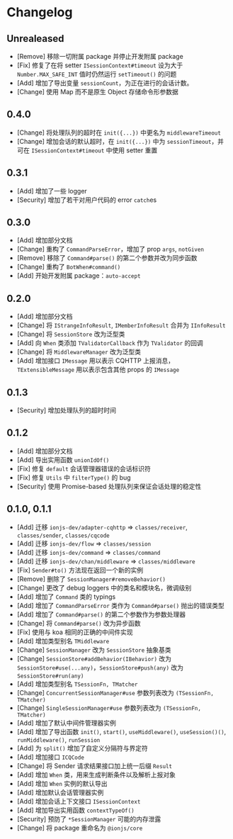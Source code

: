 # Changelog

## Unrealeased
- [Remove] 移除一切附属 package 并停止开发附属 package
- [Fix] 修复了在将 setter `ISessionContext#timeout` 设为大于 `Number.MAX_SAFE_INT` 值时仍然运行 `setTimeout()` 的问题
- [Add] 增加了导出变量 `sessionCount`，为正在进行的会话计数。
- [Change] 使用 Map 而不是原生 Object 存储命令形参数据

## 0.4.0
- [Change] 将处理队列的超时在 `init({...})` 中更名为 `middlewareTimeout`
- [Change] 增加会话的默认超时，在 `init({...})` 中为 `sessionTimeout`，并可在 `ISessionContext#timeout` 中使用 setter 重置

## 0.3.1
- [Add] 增加了一些 logger
- [Security] 增加了若干对用户代码的 error `catch`es

## 0.3.0
- [Add] 增加部分文档
- [Change] 重构了 `CommandParseError`，增加了 prop `args`, `notGiven`
- [Remove] 移除了 `Command#parse()` 的第二个参数并改为同步函数
- [Change] 重构了 `BotWhen#command()`
- [Add] 开始开发附属 package：`auto-accept`

## 0.2.0
- [Add] 增加部分文档
- [Change] 将 `IStrangeInfoResult`, `IMemberInfoResult` 合并为 `IInfoResult`
- [Change] 将 `SessionStore` 改为泛型类
- [Add] 向 `When` 类添加 `TValidatorCallback` 作为 `TValidator` 的回调
- [Change] 将 `MiddlewareManager` 改为泛型类
- [Add] 增加接口 `IMessage` 用以表示 CQHTTP 上报消息，`TExtensibleMessage` 用以表示包含其他 props 的 `IMessage`

## 0.1.3
- [Security] 增加处理队列的超时时间

## 0.1.2
- [Add] 增加部分文档
- [Add] 导出实用函数 `unionIdOf()`
- [Fix] 修复 `default` 会话管理器错误的会话标识符
- [Fix] 修复 `Utils` 中 `filterType()` 的 bug
- [Security] 使用 Promise-based 处理队列来保证会话处理的稳定性

## 0.1.0, 0.1.1
- [Add] 迁移 `ionjs-dev/adapter-cqhttp` => `classes/receiver`, `classes/sender`, `classes/cqcode`
- [Add] 迁移 `ionjs-dev/flow` => `classes/session`
- [Add] 迁移 `ionjs-dev/command` => `classes/command`
- [Add] 迁移 `ionjs-dev/chan/middleware` => `classes/middleware`
- [Fix] `Sender#to()` 方法现在返回一个新的实例
- [Remove] 删除了 `SessionManager#removeBehavior()`
- [Change] 更改了 debug loggers 中的类名和模块名，微调级别
- [Add] 增加了 `Command` 类的 typings
- [Add] 增加了 `CommandParseError` 类作为 `Command#parse()` 抛出的错误类型
- [Add] 增加了 `Command#parse()` 的第二个参数作为参数处理器
- [Change] 将 `Command#parse()` 改为异步函数
- [Fix] 使用与 koa 相同的正确的中间件实现
- [Add] 增加类型别名 `TMiddleware`
- [Change] `SessionManager` 改为 `SessionStore` 抽象基类
- [Change] `SessionStore#addBehavior(IBehavior)` 改为 `SessionStore#use(...any)`，`SessionStore#push(any)` 改为 `SessionStore#run(any)`
- [Add] 增加类型别名 `TSessionFn, TMatcher`
- [Change] `ConcurrentSessionManager#use` 参数列表改为 `(TSessionFn, TMatcher)`
- [Change] `SingleSessionManager#use` 参数列表改为 `(TSessionFn, TMatcher)`
- [Add] 增加了默认中间件管理器实例
- [Add] 增加了导出函数 `init()`, `start()`, `useMiddleware()`, `useSession()()`, `runMiddleware()`, `runSession`
- [Add] 为 `split()` 增加了自定义分隔符与界定符
- [Add] 增加接口 `ICQCode`
- [Change] 将 Sender 请求结果接口加上统一后缀 `Result`
- [Add] 增加 `When` 类，用来生成判断条件以及解析上报对象
- [Add] 增加 `When` 实例的默认导出
- [Add] 增加默认会话管理器实例
- [Add] 增加会话上下文接口 `ISessionContext`
- [Add] 增加导出实用函数 `contextTypeOf()`
- [Security] 预防了 `*SessionManager` 可能的内存泄露
- [Change] 将 package 重命名为 `@ionjs/core`
